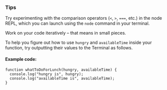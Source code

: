 ### Tips

Try experimenting with the comparison operators (`<`, `>`, `===`, etc.) in the node REPL, which you can launch using the `node` command in your terminal.

Work on your code iteratively – that means in small pieces.

To help you figure out how to use `hungry` and `availableTime` inside your function, try outputting their values to the Terminal as follows.

#### Example code:
```
function whatToDoForLunch(hungry, availableTime) {
  console.log("hungry is", hungry);
  console.log("availableTime is", availableTime);
}
```